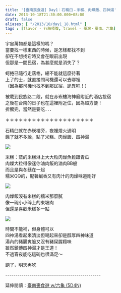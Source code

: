 ```yaml
---
title: '[臺南喪食遊] Day1：石精臼﹣米糕、肉燥飯、四神湯'
date: 2013-10-18T21:30:00.000+08:00
draft: false
aliases: [ "/2013/10/day1_18.html" ]
tags : [flavor - 行膳積腹, travel - 臺灣・臺南、六龜]
---
```


宇宙萬物都是這樣的嗎？  
當要找一樣東西的時候，是怎樣都找不到  
卻在不想找它時又會在眼前出現  
但那是一間民宿，為甚麼就是消失了？  
  
蚵捲已隨行走落格，總不能就這麼待著  
上了的士，就直接問司機還可以去哪裡  
（因為那司機也找不到那民宿，詭異吧！）  
  
被載到民族路二段，就在赤崁樓海神廟附近的酒店投宿  
之後在台南的日子也在這裡附近住，因為超方便！  
折騰完，當然是要吃．．．  
  
＊＊＊＊＊＊＊＊＊＊＊＊＊＊＊＊＊＊＊＊  
  
石精臼就在赤崁樓旁，夜裡燈火通明  
餓了就不多說，點了米糕、肉燥飯、四神湯  

[![](https://2.bp.blogspot.com/-igFrPlSoOkk/XCRDXQUI0HI/AAAAAAAAB80/Cc1CcPqMarEOWNdH5X8wZua1DDmdGNTGQCLcBGAs/s640/31.jpg)](https://2.bp.blogspot.com/-igFrPlSoOkk/XCRDXQUI0HI/AAAAAAAAB80/Cc1CcPqMarEOWNdH5X8wZua1DDmdGNTGQCLcBGAs/s1600/31.jpg)

米糕：蒸的米糕淋上大大粒肉燥魚鬆跟青瓜  
肉燥大粒得像迷你滷肉飯的滷肉BB般  
而且是與冬菇在一起  
糯米QQ的，配著鹹香又有肉汁的肉燥味道剛好  

[![](https://2.bp.blogspot.com/-b6Szk8IYYU0/XCRDgIbslTI/AAAAAAAAB84/f7IjIpQQrCosvkz2ytw22QEuV7gbBbjWQCLcBGAs/s640/32.jpg)](https://2.bp.blogspot.com/-b6Szk8IYYU0/XCRDgIbslTI/AAAAAAAAB84/f7IjIpQQrCosvkz2ytw22QEuV7gbBbjWQCLcBGAs/s1600/32.jpg)

肉燥飯沒有米糕的糯米那麼膩  
像一碗小小碎上的東坡肉  
但還是喜歡米糕多一點  

[![](https://2.bp.blogspot.com/-j1plbRakMls/XCRDm_oBn5I/AAAAAAAAB88/5Z1UWKFRI-MfoWPL-6wAsAxekfG7udh8gCLcBGAs/s640/33.jpg)](https://2.bp.blogspot.com/-j1plbRakMls/XCRDm_oBn5I/AAAAAAAAB88/5Z1UWKFRI-MfoWPL-6wAsAxekfG7udh8gCLcBGAs/s1600/33.jpg)

時間不能補，但身體可以  
四神湯看起來清淡但喝起來卻是醇厚四神味道  
湯內的豬腸爽脆又沒有豬屎腥羶味  
雖然鎮傳四神湯才是王道！  
不過宵夜能吃這碗也很滿足～  
  
  
飽了，明天再吃  
  
\-----------------------------------------------  
  
延伸閱讀：[臺南喪食遊 w/六龜 (5D4N)](http://www.hidie.net/2013/10/w-5d4n.html)